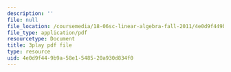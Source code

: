 ```yaml
---
description: ''
file: null
file_location: /coursemedia/18-06sc-linear-algebra-fall-2011/4e0d9f449b9a58e1548520a930d834f0_4PnArrxCZLE.pdf
file_type: application/pdf
resourcetype: Document
title: 3play pdf file
type: resource
uid: 4e0d9f44-9b9a-58e1-5485-20a930d834f0
---
```

